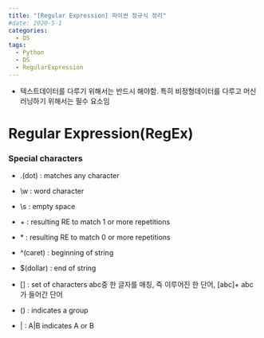 ```yaml
---
title: "[Regular Expression] 파이썬 정규식 정리"
#date: 2020-5-1
categories:
  - DS
tags:
  - Python
  - DS
  - RegularExpression
---
```

 

- 텍스트데이터를 다루기 위해서는 반드시 해야함. 특히 비정형데이터를 다루고 머신러닝하기 위해서는 필수 요소임

# Regular Expression(RegEx)


### Special characters

- .(dot) : matches any character
- \w : word character
- \s : empty space
- \+ : resulting RE to match 1 or more repetitions
- \* : resulting RE to match 0 or more repetitions
- ^(caret) : beginning of string
- $(dollar) : end of string

- [] : set of characters
abc중 한 글자를 매칭, 즉 이루어진 한 단어, [abc]+ abc가 들어간 단어 
- () : indicates a group 
- | : A|B indicates A or B
